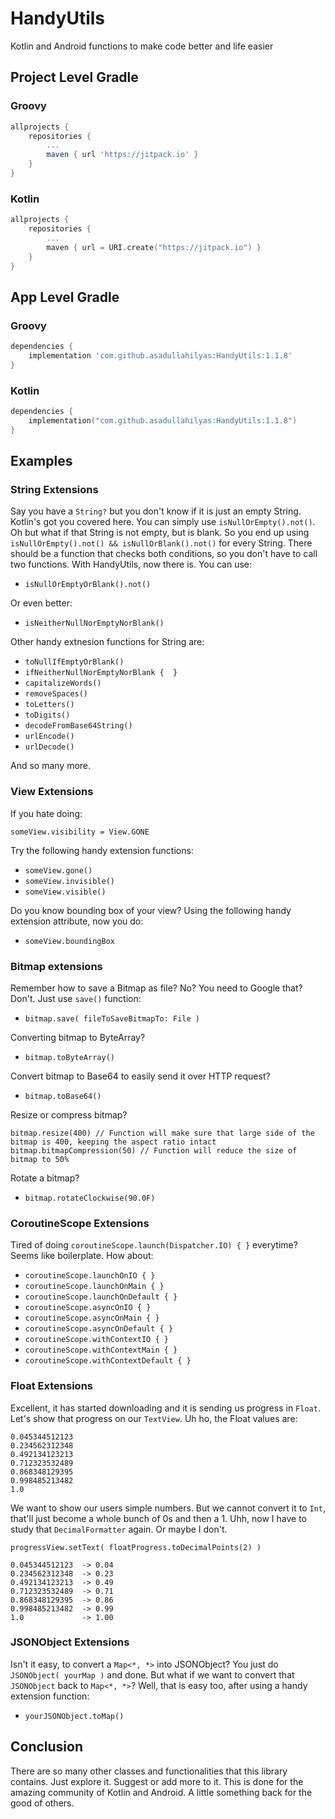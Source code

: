 # HandyUtils
Kotlin and Android functions to make code better and life easier

[//]: # ([![]&#40;https://jitpack.io/v/asadullahilyas/HandyUtils.svg&#41;]&#40;https://jitpack.io/#asadullahilyas/HandyUtils&#41;)

## Project Level Gradle

### Groovy
``` Groovy
allprojects {
    repositories {
        ...
        maven { url 'https://jitpack.io' }
    }
}
```

### Kotlin
```` Kotlin
allprojects {
    repositories {
        ...
        maven { url = URI.create("https://jitpack.io") }
    }
}
````

## App Level Gradle

### Groovy
```` Groovy
dependencies {
    implementation 'com.github.asadullahilyas:HandyUtils:1.1.8'
}
````

### Kotlin
``` Kotlin
dependencies {
    implementation("com.github.asadullahilyas:HandyUtils:1.1.8")
}
```

## Examples

### String Extensions

Say you have a `String?` but you don't know if it is just an empty String. Kotlin's got you covered here. You can simply use `isNullOrEmpty().not()`. Oh but what if that String is not empty, but is blank. So you end up using `isNullOrEmpty().not() && isNullOrBlank().not()` for every String. There should be a function that checks both conditions, so you don't have to call two functions. With HandyUtils, now there is. You can use:
- `isNullOrEmptyOrBlank().not()`

Or even better:
- `isNeitherNullNorEmptyNorBlank()`

Other handy extnesion functions for String are:
- `toNullIfEmptyOrBlank()`
- `ifNeitherNullNorEmptyNorBlank {  }`
- `capitalizeWords()`
- `removeSpaces()`
- `toLetters()`
- `toDigits()`
- `decodeFromBase64String()`
- `urlEncode()`
- `urlDecode()`

And so many more.

### View Extensions

If you hate doing:

    someView.visibility = View.GONE

Try the following handy extension functions:

- `someView.gone()`
- `someView.invisible()`
- `someView.visible()`

Do you know bounding box of your view? Using the following handy extension attribute, now you do:

- `someView.boundingBox`

### Bitmap extensions

Remember how to save a Bitmap as file? No? You need to Google that? Don't. Just use `save()` function:

- `bitmap.save( fileToSaveBitmapTo: File )`

Converting bitmap to ByteArray?

- `bitmap.toByteArray()`

Convert bitmap to Base64 to easily send it over HTTP request?

- `bitmap.toBase64()`

Resize or compress bitmap?

    bitmap.resize(400) // Function will make sure that large side of the bitmap is 400, keeping the aspect ratio intact
    bitmap.bitmapCompression(50) // Function will reduce the size of bitmap to 50%

Rotate a bitmap?

- `bitmap.rotateClockwise(90.0F)`

### CoroutineScope Extensions

Tired of doing `coroutineScope.launch(Dispatcher.IO) { }` everytime? Seems like boilerplate. How about:

- `coroutineScope.launchOnIO { }`
- `coroutineScope.launchOnMain { }`
- `coroutineScope.launchOnDefault { }`
- `coroutineScope.asyncOnIO { }`
- `coroutineScope.asyncOnMain { }`
- `coroutineScope.asyncOnDefault { }`
- `coroutineScope.withContextIO { }`
- `coroutineScope.withContextMain { }`
- `coroutineScope.withContextDefault { }`

### Float Extensions

Excellent, it has started downloading and it is sending us progress in `Float`. Let's show that progress on our `TextView`. Uh ho, the Float values are:

    0.045344512123
    0.234562312348
    0.492134123213
    0.712323532489
    0.868348129395
    0.998485213482
    1.0

We want to show our users simple numbers. But we cannot convert it to `Int`, that'll just become a whole bunch of 0s and then a 1. Uhh, now I have to study that `DecimalFormatter` again. Or maybe I don't.

    progressView.setText( floatProgress.toDecimalPoints(2) )

    0.045344512123  -> 0.04
    0.234562312348  -> 0.23
    0.492134123213  -> 0.49
    0.712323532489  -> 0.71
    0.868348129395  -> 0.86
    0.998485213482  -> 0.99
    1.0             -> 1.00

### JSONObject Extensions

Isn't it easy, to convert a `Map<*, *>` into JSONObject? You just do `JSONObject( yourMap )` and done. But what if we want to convert that `JSONObject` back to `Map<*, *>`? Well, that is easy too, after using a handy extension function:

- `yourJSONObject.toMap()`

## Conclusion

There are so many other classes and functionalities that this library contains. Just explore it. Suggest or add more to it. This is done for the amazing community of Kotlin and Android. A little something back for the good of others.
